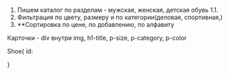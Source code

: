 1. Пишем каталог по разделам - мужская, женская, детская обувь
1.1. 
2. Фильтрация по цвету, размеру и по категории(деловая, спортивная,)
3. **Сортировка по цене, по добавлению, по алфавиту


Карточки - div внутри img, h1-title, p-size, p-category, p-color 

Shoe{
    id:
    
}